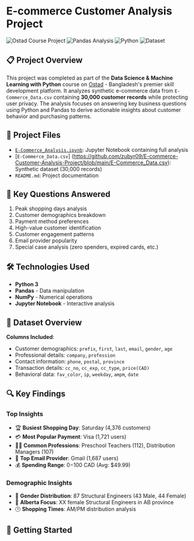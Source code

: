 # E-commerce Customer Analysis Project

![Ostad Course Project](https://img.shields.io/badge/Ostad-Skill%20Learning%20Platform-blue)
![Pandas Analysis](https://img.shields.io/badge/Pandas-1.5.3-blue)
![Python](https://img.shields.io/badge/Python-3.9%2B-brightgreen)
![Dataset](https://img.shields.io/badge/Records-30k-orange)

## 📋 Project Overview
This project was completed as part of the **Data Science & Machine Learning with Python** course on [Ostad](https://ostad.app/) - Bangladesh's premier skill development platform. It analyzes synthetic e-commerce data from `E-Commerce_Data.csv` containing **30,000 customer records** while protecting user privacy. The analysis focuses on answering key business questions using Python and Pandas to derive actionable insights about customer behavior and purchasing patterns.


## 📁 Project Files
- [`E-Commerce_Analysis.ipynb`](E-Commerce_Analysis.ipynb): Jupyter Notebook containing full analysis
- [`E-Commerce_Data.csv`] (https://github.com/zubyr09/E-commerce-Customer-Analysis-Project/blob/main/E-Commerce_Data.csv): Synthetic dataset (30,000 records)
- `README.md`: Project documentation


## 🎯 Key Questions Answered
1. Peak shopping days analysis
2. Customer demographics breakdown
3. Payment method preferences
4. High-value customer identification
5. Customer engagement patterns
6. Email provider popularity
7. Special case analysis (zero spenders, expired cards, etc.)

## 🛠️ Technologies Used
- **Python 3**
- **Pandas** - Data manipulation
- **NumPy** - Numerical operations
- **Jupyter Notebook** - Interactive analysis

## 📂 Dataset Overview
**Columns Included**:
- Customer demographics: `prefix`, `first`, `last`, `email`, `gender`, `age`
- Professional details: `company`, `profession`
- Contact information: `phone`, `postal`, `province`
- Transaction details: `cc_no`, `cc_exp`, `cc_type`, `price(CAD)`
- Behavioral data: `fav_color`, `ip`, `weekday`, `ampm`, `date`

## 🔍 Key Findings
### Top Insights
- 🏆 **Busiest Shopping Day**: Saturday (4,376 customers)
- 💳 **Most Popular Payment**: Visa (1,721 users)
- 👩💼 **Common Professions**: Preschool Teachers (112), Distribution Managers (107)
- 📧 **Top Email Provider**: Gmail (1,687 users)
- 💰 **Spending Range**: $0-$100 CAD (Avg: $49.99)

### Demographic Insights
- 👥 **Gender Distribution**: 87 Structural Engineers (43 Male, 44 Female)
- 🎯 **Alberta Focus**: XX female Structural Engineers in AB province
- 🕒 **Shopping Times**: AM/PM distribution analysis

## 🚀 Getting Started

